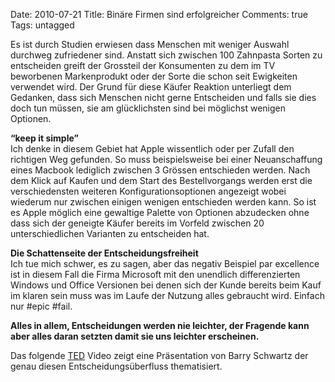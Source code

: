 Date: 2010-07-21
Title: Binäre Firmen sind erfolgreicher
Comments: true
Tags: untagged

<p>Es ist durch Studien erwiesen dass Menschen mit weniger Auswahl durchweg zufriedener sind. Anstatt sich zwischen 100
    Zahnpasta Sorten zu entscheiden greift der Grossteil der Konsumenten zu dem im TV beworbenen Markenprodukt oder der
    Sorte die schon seit Ewigkeiten verwendet wird. Der Grund für diese Käufer Reaktion unterliegt dem Gedanken, dass
    sich Menschen nicht gerne Entscheiden und falls sie dies doch tun müssen, sie am glücklichsten sind bei möglichst
    wenigen Optionen.</p>
<p><strong>“keep it simple”</strong> <br />Ich denke in diesem Gebiet hat Apple wissentlich oder per Zufall den
    richtigen Weg gefunden. So muss beispielsweise bei einer Neuanschaffung eines Macbook lediglich zwischen 3 Grössen
    entschieden werden. Nach dem Klick auf Kaufen und dem Start des Bestellvorgangs werden erst die verschiedensten
    weiteren Konfigurationsoptionen angezeigt wobei wiederum nur zwischen einigen wenigen entschieden werden kann. So
    ist es Apple möglich eine gewaltige Palette von Optionen abzudecken ohne dass sich der geneigte Käufer bereits im
    Vorfeld zwischen 20 unterschiedlichen Varianten zu entscheiden hat.</p>
<p><strong>Die Schattenseite der Entscheidungsfreiheit</strong> <br />Ich tue mich schwer, es zu sagen, aber das negativ
    Beispiel par excellence ist in diesem Fall die Firma Microsoft mit den unendlich differenzierten Windows und Office
    Versionen bei denen sich der Kunde bereits beim Kauf im klaren sein muss was im Laufe der Nutzung alles gebraucht
    wird. Einfach nur #epic #fail.</p>
<p><strong>Alles in allem, Entscheidungen werden nie leichter, der Fragende kann aber alles daran setzten damit sie uns
        leichter erscheinen.</strong></p>
<p>Das folgende <a href="http://www.ted.com/">TED</a> Video zeigt eine Präsentation von Barry Schwartz der genau diesen
    Entscheidungsüberfluss thematisiert.</p> <object width="654" height="515">
    <param name="movie" value="http://www.youtube.com/v/VO6XEQIsCoM&amp;hl=en_US&amp;fs=1">
    </param>
    <param name="allowFullScreen" value="true">
    </param>
    <param name="allowscriptaccess" value="always">
    </param><embed src="http://www.youtube.com/v/VO6XEQIsCoM&amp;hl=en_US&amp;fs=1" type="application/x-shockwave-flash"
        allowscriptaccess="always" allowfullscreen="true" width="654" height="516"></embed>
</object>
